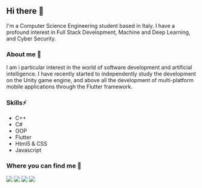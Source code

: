 ## Hi there 👋
I'm a Computer Science Engineering student based in Italy. I have a profound interest in Full Stack Development, Machine and Deep Learning, and Cyber Security. 

### About me 🤔
I am i particular interest in the world of software development and artificial intelligence.
I have recently started to independently study the development on the Unity game engine, and above all the development of multi-platform mobile applications through the Flutter framework. 

### Skills⚡

   - C++
   - C#
   - OOP
   - Flutter
   - Html5 & CSS
   - Javascript

### Where you can find me :mag_right:
<a href="https://www.instagram.com/dev_cod3/" target="_blank"><img src="https://img.shields.io/badge/Instagram-E4405F?style=for-the-badge&logo=instagram&logoColor=white"/></a>
<a href="https://github.com/Achille1912" target="_blank"><img src="https://img.shields.io/badge/GitHub-100000?style=for-the-badge&logo=github&logoColor=white"/></a>
<a href="https://www.linkedin.com/in/achille-cannavale-0884b7198/" target="_blank"><img src="https://img.shields.io/badge/LinkedIn-0077B5?style=for-the-badge&logo=linkedin&logoColor=white"/></a>
<a href="https://stackoverflow.com/users/14033055/achille" target="_blank"><img src="https://img.shields.io/badge/StackOverflow-0077B5?style=for-the-badge&logo=StackOverflow&logoColor=white"/></a>
<!--
**Achille1912/Achille1912** is a ✨ _special_ ✨ repository because its `README.md` (this file) appears on your GitHub profile.

Here are some ideas to get you started:

- 🔭 I’m currently working on ...
- 🌱 I’m currently learning ...
- 👯 I’m looking to collaborate on ...
-  I’m looking for help with ...
- 💬 Ask me about ...
- 📫 How to reach me: ...
- 😄 Pronouns: ...
- ⚡ Fun fact: ...
-->
